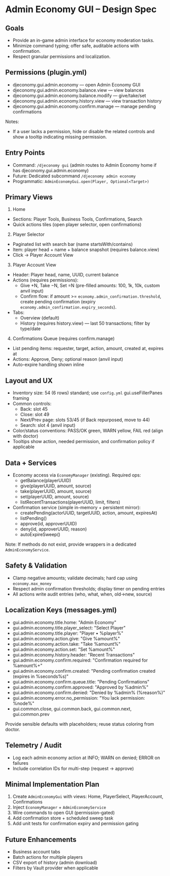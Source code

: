 # Admin Economy GUI – Design Spec

## Goals
- Provide an in-game admin interface for economy moderation tasks.
- Minimize command typing; offer safe, auditable actions with confirmation.
- Respect granular permissions and localization.

## Permissions (plugin.yml)
- djeconomy.gui.admin.economy — open Admin Economy GUI
- djeconomy.gui.admin.economy.balance.view — view balances
- djeconomy.gui.admin.economy.balance.modify — give/take/set
- djeconomy.gui.admin.economy.history.view — view transaction history
- djeconomy.gui.admin.economy.confirm.manage — manage pending confirmations

Notes:
- If a user lacks a permission, hide or disable the related controls and show a tooltip indicating missing permission.

## Entry Points
- Command: `/djeconomy gui` (admin routes to Admin Economy home if has djeconomy.gui.admin.economy)
- Future: Dedicated subcommand `/djeconomy admin economy`
- Programmatic: `AdminEconomyGui.open(Player, Optional<Target>)`

## Primary Views
1) Home
- Sections: Player Tools, Business Tools, Confirmations, Search
- Quick actions tiles (open player selector, open confirmations)

2) Player Selector
- Paginated list with search bar (name startsWith/contains)
- Item: player head + name + balance snapshot (requires balance.view)
- Click -> Player Account View

3) Player Account View
- Header: Player head, name, UUID, current balance
- Actions (requires permissions):
  - Give +N, Take −N, Set =N (pre-filled amounts: 100, 1k, 10k, custom anvil input)
  - Confirm flow: if amount >= `economy.admin_confirmation.threshold`, create pending confirmation (expiry `economy.admin_confirmation.expiry_seconds`).
- Tabs:
  - Overview (default)
  - History (requires history.view) — last 50 transactions; filter by type/date

4) Confirmations Queue (requires confirm.manage)
- List pending items: requester, target, action, amount, created at, expires at
- Actions: Approve, Deny; optional reason (anvil input)
- Auto-expire handling shown inline

## Layout and UX
- Inventory size: 54 (6 rows) standard; use `config.yml` gui.useFillerPanes framing
- Common controls:
  - Back: slot 45
  - Close: slot 49
  - Next/Prev page: slots 53/45 (if Back repurposed, move to 44)
  - Search: slot 4 (anvil input)
- Color/status conventions: PASS/OK green, WARN yellow, FAIL red (align with doctor)
- Tooltips show action, needed permission, and confirmation policy if applicable

## Data + Services
- Economy access via `EconomyManager` (existing). Required ops:
  - getBalance(playerUUID)
  - give(playerUUID, amount, source)
  - take(playerUUID, amount, source)
  - set(playerUUID, amount, source)
  - listRecentTransactions(playerUUID, limit, filters)
- Confirmation service (simple in-memory + persistent mirror):
  - createPending(actorUUID, targetUUID, action, amount, expiresAt)
  - listPending()
  - approve(id, approverUUID)
  - deny(id, approverUUID, reason)
  - autoExpireSweep()

Note: If methods do not exist, provide wrappers in a dedicated `AdminEconomyService`.

## Safety & Validation
- Clamp negative amounts; validate decimals; hard cap using `economy.max_money`
- Respect admin confirmation thresholds; display timer on pending entries
- All actions write audit entries (who, what, when, old->new, source)

## Localization Keys (messages.yml)
- gui.admin.economy.title.home: "Admin Economy"
- gui.admin.economy.title.player_select: "Select Player"
- gui.admin.economy.title.player: "Player • %player%"
- gui.admin.economy.action.give: "Give %amount%"
- gui.admin.economy.action.take: "Take %amount%"
- gui.admin.economy.action.set: "Set %amount%"
- gui.admin.economy.history.header: "Recent Transactions"
- gui.admin.economy.confirm.required: "Confirmation required for %amount%+"
- gui.admin.economy.confirm.created: "Pending confirmation created (expires in %seconds%s)"
- gui.admin.economy.confirm.queue.title: "Pending Confirmations"
- gui.admin.economy.confirm.approved: "Approved by %admin%"
- gui.admin.economy.confirm.denied: "Denied by %admin% (%reason%)"
- gui.admin.economy.error.no_permission: "You lack permission: %node%"
- gui.common.close, gui.common.back, gui.common.next, gui.common.prev

Provide sensible defaults with placeholders; reuse status coloring from doctor.

## Telemetry / Audit
- Log each admin economy action at INFO; WARN on denied; ERROR on failures
- Include correlation IDs for multi-step (request -> approve)

## Minimal Implementation Plan
1) Create `AdminEconomyGui` with views: Home, PlayerSelect, PlayerAccount, Confirmations
2) Inject `EconomyManager` + `AdminEconomyService`
3) Wire commands to open GUI (permission-gated)
4) Add confirmation store + scheduled sweep task
5) Add unit tests for confirmation expiry and permission gating

## Future Enhancements
- Business account tabs
- Batch actions for multiple players
- CSV export of history (admin download)
- Filters by Vault provider when applicable
